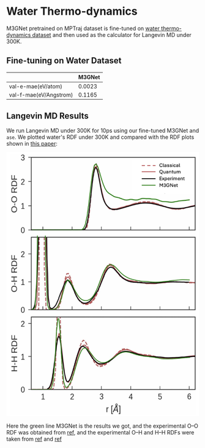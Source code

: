 # Water Thermo-dynamics

M3GNet pretrained on MPTraj dataset is fine-tuned on [water thermo-dynamics dataset](https://github.com/BingqingCheng/ab-initio-thermodynamics-of-water/blob/master/training-set/dataset_1593.xyz) and then used as the calculator for Langevin MD under 300K. 

## Fine-tuning on Water Dataset

| |M3GNet |
|-|-|
|val-e-mae(eV/atom)|0.0023|
|val-f-mae(eV/Angstrom)|0.1165|

## Langevin MD Results

We run Langevin MD under 300K for 10ps using our fine-tuned M3GNet and ```ase```. We plotted water's RDF under 300K and compared with the RDF plots shown in [this paper](https://www.pnas.org/doi/10.1073/pnas.1815117116?gad_source=1&gclid=CjwKCAiA3ZC6BhBaEiwAeqfvypYgxez0SNYdhPxoHa_o6I3tXrouGHlZONdEVNFOoRz5fyoTDVLXcRoCScsQAvD_BwE):

![](./plots/water-rdf.png)

Here the green line M3GNet is the results we got, and the experimental O–O RDF was obtained from [ref](https://pubs.aip.org/aip/jcp/article/141/21/214507/351929), and the experimental O–H and H–H RDFs were taken from [ref](https://www.sciencedirect.com/science/article/pii/S0301010400001798) and [ref](https://journals.aps.org/prl/abstract/10.1103/PhysRevLett.117.186401)